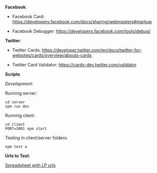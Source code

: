 **Facebook**:

* Facebook Card: https://developers.facebook.com/docs/sharing/webmasters#markup

* Facebook Debugger: https://developers.facebook.com/tools/debug/

**Twitter**:

* Twitter Cards:
https://developer.twitter.com/en/docs/twitter-for-websites/cards/overview/abouts-cards

* Twitter Card Validator: https://cards-dev.twitter.com/validator

**Scripts**

_Development_:

Running server:

```
cd server
npm run dev
```

Running client:
```
cd client
PORT=3001 npm start
```

Testing in client/server folders:
 ```
 npm test a
 ```
 
**Urls to Test**:

[Spreadsheet with LP urls](https://docs.google.com/spreadsheets/d/1Z_i8nsQ9j4gEr3OQDP5e5HrxQHUH49VfpsELXhJNaE4/edit#gid=0)

